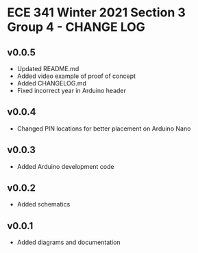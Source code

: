 # ECE 341 Winter 2021 Section 3 Group 4 - CHANGE LOG

## v0.0.5

- Updated README.md
- Added video example of proof of concept
- Added CHANGELOG.md
- Fixed incorrect year in Arduino header

## v0.0.4

- Changed PIN locations for better placement on Arduino Nano

## v0.0.3

- Added Arduino development code

## v0.0.2

- Added schematics

## v0.0.1

- Added diagrams and documentation